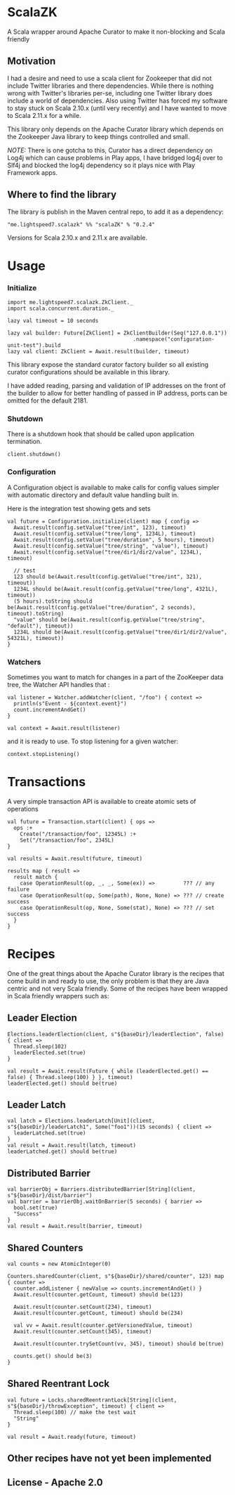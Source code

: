 ScalaZK
=================================

A Scala wrapper around Apache Curator to make it non-blocking and Scala friendly

## Motivation
I had a desire and need to use a scala client for Zookeeper that did not include Twitter libraries and there dependencies. While there is nothing wrong with Twitter's libraries per-se, including one Twitter library does include a world of dependencies. Also using Twitter has forced my software to stay stuck on Scala 2.10.x (until very recently) and I have wanted to move to Scala 2.11.x for a while.

This library only depends on the Apache Curator library which depends on the Zookeeper Java library to keep things controlled and small.

*NOTE:* There is one gotcha to this, Curator has a direct dependency on Log4j which can cause problems in Play apps, I have bridged log4j over to Slf4j and blocked the log4j dependency so it plays nice with Play Framework apps.
 
## Where to find the library

The library is publish in the Maven central repo, to add it as a dependency: 
```
"me.lightspeed7.scalazk" %% "scalaZK" % "0.2.4" 
```
Versions for Scala 2.10.x and 2.11.x are available.

# Usage

### Initialize

```
import me.lightspeed7.scalazk.ZkClient._
import scala.concurrent.duration._

lazy val timeout = 10 seconds

lazy val builder: Future[ZkClient] = ZkClientBuilder(Seq("127.0.0.1"))
    									.namespace("configuration-unit-test").build
lazy val client: ZkClient = Await.result(builder, timeout)
```

This library expose the standard curator factory builder so all existing curator configurations should be available in this library.

I have added reading, parsing and validation of IP addresses on the front of the builder to allow for better handling of passed in IP address, ports can be omitted for the default 2181.

### Shutdown

There is a shutdown hook that should be called upon application termination. 

```
client.shutdown()
``` 

### Configuration

A Configuration object is available to make calls for config values simpler with automatic directory and default value handling built in.

Here is the integration test showing gets and sets
```
val future = Configuration.initialize(client) map { config =>
  Await.result(config.setValue("tree/int", 123), timeout)
  Await.result(config.setValue("tree/long", 1234L), timeout)
  Await.result(config.setValue("tree/duration", 5 hours), timeout)
  Await.result(config.setValue("tree/string", "value"), timeout)
  Await.result(config.setValue("tree/dir1/dir2/value", 1234L), timeout)

  // test
  123 should be(Await.result(config.getValue("tree/int", 321), timeout))
  1234L should be(Await.result(config.getValue("tree/long", 4321L), timeout))
  (5 hours).toString should be(Await.result(config.getValue("tree/duration", 2 seconds), timeout).toString)
  "value" should be(Await.result(config.getValue("tree/string", "default"), timeout))
  1234L should be(Await.result(config.getValue("tree/dir1/dir2/value", 54321L), timeout))
}
``` 
### Watchers
Sometimes you want to match for changes in a part of the ZooKeeper data tree, the Watcher API handles that  : 
```
val listener = Watcher.addWatcher(client, "/foo") { context =>
  println(s"Event - ${context.event}")
  count.incrementAndGet()
}

val context = Await.result(listener)
```
and it is ready to use. To stop listening for a given watcher:  
```
context.stopListening()
```

# Transactions 
A very simple transaction API is available to create atomic sets of operations 
```
val future = Transaction.start(client) { ops =>
  ops :+
    Create("/transaction/foo", 12345L) :+
    Set("/transaction/foo", 2345L)
}

val results = Await.result(future, timeout)

results map { result =>
  result match {
    case OperationResult(op, _, _, Some(ex)) =>         ??? // any failure
    case OperationResult(op, Some(path), None, None) => ??? // create success
    case OperationResult(op, None, Some(stat), None) => ??? // set success 
  }
}
```

# Recipes
One of the great things about the Apache Curator library is the recipes that come build in and ready to use, the only problem is that they are Java centric and not very Scala friendly. Some of the recipes have been wrapped in Scala friendly wrappers such as: 

## Leader Election
```
Elections.leaderElection(client, s"${baseDir}/leaderElection", false) { client =>
  Thread.sleep(102)
  leaderElected.set(true)
}

val result = Await.result(Future { while (leaderElected.get() == false) { Thread.sleep(100) } }, timeout)
leaderElected.get() should be(true)
```
## Leader Latch
```
val latch = Elections.leaderLatch[Unit](client, s"${baseDir}/leaderLatch1", Some("foo1"))(15 seconds) { client =>
  leaderLatched.set(true)
}
val result = Await.result(latch, timeout)
leaderLatched.get() should be(true)
```
## Distributed Barrier
```
val barrierObj = Barriers.distributedBarrier[String](client, s"${baseDir}/dist/barrier")
val barrier = barrierObj.waitOnBarrier(5 seconds) { barrier =>
  bool.set(true)
  "Success"
}
val result = Await.result(barrier, timeout)
```
## Shared Counters
```
val counts = new AtomicInteger(0)

Counters.sharedCounter(client, s"${baseDir}/shared/counter", 123) map { counter =>
  counter.addListener { newValue => counts.incrementAndGet() }
  Await.result(counter.getCount, timeout) should be(123)

  Await.result(counter.setCount(234), timeout)
  Await.result(counter.getCount, timeout) should be(234)

  val vv = Await.result(counter.getVersionedValue, timeout)
  Await.result(counter.setCount(345), timeout)

  Await.result(counter.trySetCount(vv, 345), timeout) should be(true)
  
  counts.get() should be(3)
}
```
## Shared Reentrant Lock
```
val future = Locks.sharedReentrantLock[String](client, s"${baseDir}/throwException", timeout) { client =>
  Thread.sleep(100) // make the test wait
  "String"
}

val result = Await.ready(future, timeout)
```
## Other recipes have not yet been implemented

## License - Apache 2.0


